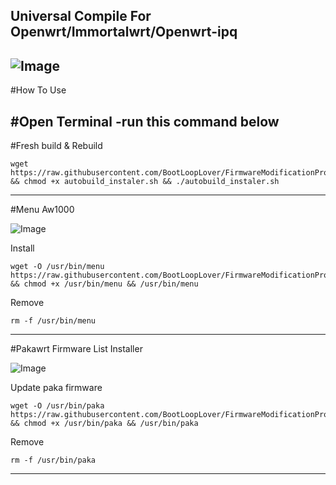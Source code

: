 Universal Compile For Openwrt/Immortalwrt/Openwrt-ipq
---
![Image](https://github.com/user-attachments/assets/f67d0f8a-c712-4586-8342-6e99ff125e06)
---



#How To Use

#Open Terminal
-run this command below
-------
#Fresh build & Rebuild
```
wget https://raw.githubusercontent.com/BootLoopLover/FirmwareModificationProject/main/autobuild_instaler.sh && chmod +x autobuild_instaler.sh && ./autobuild_instaler.sh
```


---


#Menu Aw1000

![Image](https://github.com/user-attachments/assets/28fcff1e-54e4-4472-893b-d1275eb907b6)

Install
```
wget -O /usr/bin/menu https://raw.githubusercontent.com/BootLoopLover/FirmwareModificationProject/main/menu && chmod +x /usr/bin/menu && /usr/bin/menu
```

Remove
```
rm -f /usr/bin/menu
```


---


#Pakawrt Firmware List Installer

![Image](https://github.com/user-attachments/assets/53c2b6a6-c743-4f62-8024-8a8ccacb501f)

Update paka firmware
```
wget -O /usr/bin/paka https://raw.githubusercontent.com/BootLoopLover/FirmwareModificationProject/main/paka && chmod +x /usr/bin/paka && /usr/bin/paka
```

Remove
```
rm -f /usr/bin/paka
```
---
